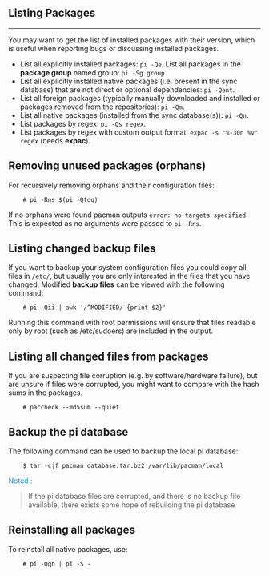 ## Listing Packages
----
You may want to get the list of installed packages with their version, which is useful when reporting bugs or discussing installed packages.

- List all explicitly installed packages: `pi -Qe`.
List all packages in the **package group** named group: `pi -Sg group`
- List all explicitly installed native packages (i.e. present in the sync database) that are not direct or optional dependencies: `pi -Qent`.
- List all foreign packages (typically manually downloaded and installed or packages removed from the repositories): `pi -Qm`.
- List all native packages (installed from the sync database(s)): `pi -Qn`.
- List packages by regex: `pi -Qs regex`.
- List packages by regex with custom output format: `expac -s "%-30n %v" regex` (needs **expac**).

## Removing unused packages (orphans)
For recursively removing orphans and their configuration files:
```
    # pi -Rns $(pi -Qtdq)
```
If no orphans were found pacman outputs `error: no targets specified`. This is expected as no arguments were passed to `pi -Rns`.

## Listing changed backup files
If you want to backup your system configuration files you could copy all files in `/etc/`, but usually you are only interested in the files that you have changed. Modified **backup files** can be viewed with the following command:
```
    # pi -Qii | awk '/^MODIFIED/ {print $2}'
```

Running this command with root permissions will ensure that files readable only by root (such as /etc/sudoers) are included in the output.

## Listing all changed files from packages
If you are suspecting file corruption (e.g. by software/hardware failure), but are unsure if files were corrupted, you might want to compare with the hash sums in the packages. 
```
    # paccheck --md5sum --quiet
```

## Backup the pi database
The following command can be used to backup the local pi database:
```
    $ tar -cjf pacman_database.tar.bz2 /var/lib/pacman/local
```

<p style="color:#1493E1;">Noted :</p>

> If the pi database files are corrupted, and there is no backup file available, there exists some hope of rebuilding the pi database



## Reinstalling all packages
To reinstall all native packages, use:
```
    # pi -Qqn | pi -S -
```
